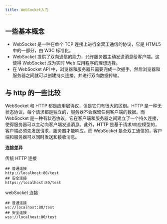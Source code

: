 ```yaml
---
title: WebSocket入门
---
```


## 一些基本概念

- WebSocket 是一种在单个 TCP 连接上进行全双工通信的协议，它是 HTML5 中的一部分，由 W3C 标准化。
- WebSocket 提供了双向通信的能力，允许服务器主动发送消息给客户端。这使得 WebSocket 成为实时 Web 应用程序的理想选择。
- 在 WebSocket API 中，浏览器和服务器只需要完成一次握手，然后浏览器和服务器之间就可以创建持久连接，并进行双向数据传输。

## 与 http 的一些比较

WebSocket 和 HTTP 都是应用层协议，但是它们有很大的区别。HTTP 是一种无状态协议，每个请求都是独立的，服务器不会保留任何客户端的数据。而 WebSocket 是一种有状态协议，它在客户端和服务器之间建立了一个持久连接，使得服务器可以主动向客户端发送消息。此外，HTTP 是基于请求/响应模型的，客户端必须先发送请求，服务器才能响应。而 WebSocket 是全双工通信的，客户端和服务器可以同时发送和接收消息。

**连接差异**

传统 HTTP 连接

```shell
## 普通连接
http://localhost:80/test
## 安全连接
https://localhost:80/test
```

webSocket 连接

```shell
## 普通连接
ws://localhost:80/test
## 安全连接
wss://localhost:80/test
```

